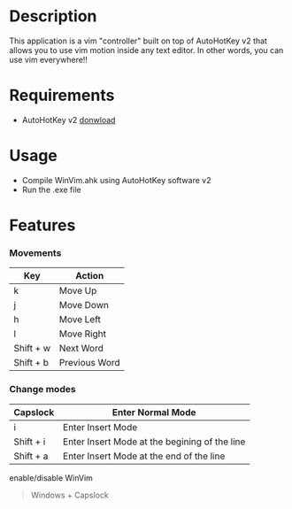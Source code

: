 # Description
This application is a vim "controller" built on top of AutoHotKey v2 that allows you to use vim motion inside any text editor. In other words, you can use vim everywhere!!

# Requirements 
- AutoHotKey v2 [donwload](https://www.autohotkey.com/) 

# Usage 
- Compile WinVim.ahk using AutoHotKey software v2
- Run the .exe file

# Features 
### Movements 
| Key | Action |
| ------------- | -------------- |
| k | Move Up |
| j | Move Down |
| h | Move Left |
| l | Move Right |
| Shift + w | Next Word|
| Shift + b | Previous Word|

### Change modes
| Capslock | Enter Normal Mode |
| ------------- | -------------- |
| i | Enter Insert Mode |
| Shift + i | Enter Insert Mode at the begining of the line |
| Shift + a | Enter Insert Mode at the end of the line |

enable/disable WinVim
> Windows + Capslock
